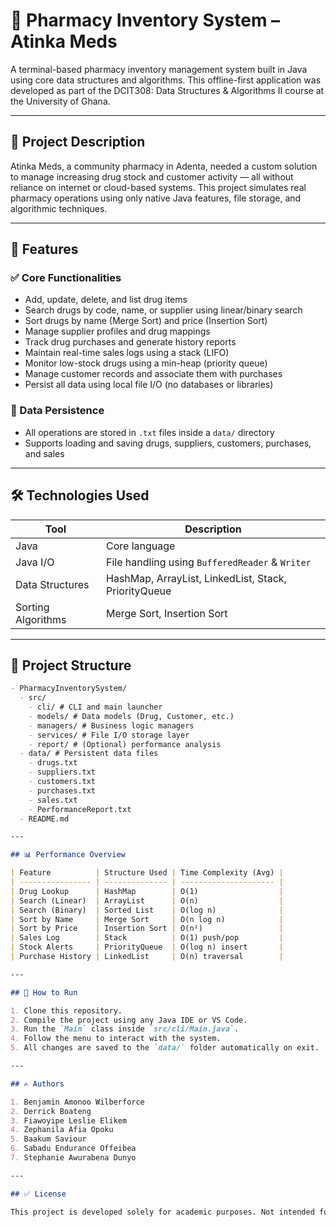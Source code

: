 # 💊 Pharmacy Inventory System – Atinka Meds

A terminal-based pharmacy inventory management system built in Java using core data structures and algorithms. This offline-first application was developed as part of the DCIT308: Data Structures & Algorithms II course at the University of Ghana.

---

## 📌 Project Description

Atinka Meds, a community pharmacy in Adenta, needed a custom solution to manage increasing drug stock and customer activity — all without reliance on internet or cloud-based systems. This project simulates real pharmacy operations using only native Java features, file storage, and algorithmic techniques.

---

## 🧱 Features

### ✅ Core Functionalities

- Add, update, delete, and list drug items
- Search drugs by code, name, or supplier using linear/binary search
- Sort drugs by name (Merge Sort) and price (Insertion Sort)
- Manage supplier profiles and drug mappings
- Track drug purchases and generate history reports
- Maintain real-time sales logs using a stack (LIFO)
- Monitor low-stock drugs using a min-heap (priority queue)
- Manage customer records and associate them with purchases
- Persist all data using local file I/O (no databases or libraries)

### 📂 Data Persistence

- All operations are stored in `.txt` files inside a `data/` directory
- Supports loading and saving drugs, suppliers, customers, purchases, and sales

---

## 🛠 Technologies Used

| Tool               | Description                                          |
| ------------------ | ---------------------------------------------------- |
| Java               | Core language                                        |
| Java I/O           | File handling using `BufferedReader` & `Writer`      |
| Data Structures    | HashMap, ArrayList, LinkedList, Stack, PriorityQueue |
| Sorting Algorithms | Merge Sort, Insertion Sort                           |

---

## 📁 Project Structure

```markdown
- PharmacyInventorySystem/
  - src/
    - cli/ # CLI and main launcher
    - models/ # Data models (Drug, Customer, etc.)
    - managers/ # Business logic managers
    - services/ # File I/O storage layer
    - report/ # (Optional) performance analysis
  - data/ # Persistent data files
    - drugs.txt
    - suppliers.txt
    - customers.txt
    - purchases.txt
    - sales.txt
    - PerformanceReport.txt
  - README.md

---

## 📊 Performance Overview

| Feature          | Structure Used | Time Complexity (Avg) |
| ---------------- | -------------- | --------------------- |
| Drug Lookup      | HashMap        | O(1)                  |
| Search (Linear)  | ArrayList      | O(n)                  |
| Search (Binary)  | Sorted List    | O(log n)              |
| Sort by Name     | Merge Sort     | O(n log n)            |
| Sort by Price    | Insertion Sort | O(n²)                 |
| Sales Log        | Stack          | O(1) push/pop         |
| Stock Alerts     | PriorityQueue  | O(log n) insert       |
| Purchase History | LinkedList     | O(n) traversal        |

---

## 🧪 How to Run

1. Clone this repository.
2. Compile the project using any Java IDE or VS Code.
3. Run the `Main` class inside `src/cli/Main.java`.
4. Follow the menu to interact with the system.
5. All changes are saved to the `data/` folder automatically on exit.

---

## ✍️ Authors

1. Benjamin Amonoo Wilberforce
2. Derrick Boateng
3. Fiawoyipe Leslie Elikem
4. Zephanila Afia Opoku
5. Baakum Saviour
6. Sabadu Endurance Offeibea
7. Stephanie Awurabena Dunyo

---

## ✅ License

This project is developed solely for academic purposes. Not intended for production or commercial use.
```
